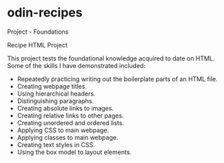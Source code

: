 # odin-recipes
Project - Foundations

Recipe HTML Project

This project tests the foundational knowledge acquired to date on HTML. 
Some of the skills I have demonstrated included:
 - Repeatedly practicing writing out the boilerplate parts of an HTML file.
 - Creating webpage titles.
 - Using hierarchical headers.
 - Distinguishing paragraphs.
 - Creating absolute links to images.
 - Creating relative links to other pages.
 - Creating unordered and ordered lists.
 - Applying CSS to main webpage.
 - Applying classes to main webpage.
 - Creating text styles in CSS.
 - Using the box model to layout elements.
